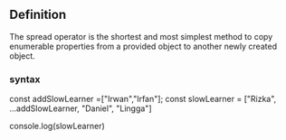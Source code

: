 ## Definition
The spread operator is the shortest and most simplest method to copy enumerable properties from a provided object to another newly created object.

### syntax
const addSlowLearner =["Irwan","Irfan"]; 
const slowLearner = ["Rizka", ...addSlowLearner, "Daniel", "Lingga"]

console.log(slowLearner) 

<!-- //expected output  [ 'Rizka', 'Irwan', 'Irfan', 'Daniel', 'Lingga' ] -->